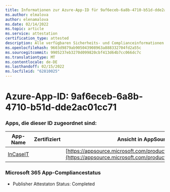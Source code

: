 ```yaml
---
title: Informationen zur Azure-App-ID für 9af6eceb-6a8b-4710-b51d-dde2ac01cc71
ms.author: elmalova
author: elenamalova
ms.date: 02/14/2022
ms.topic: article
ms.service: attestation
certification_type: attested
description: Alle verfügbaren Sicherheits- und Complianceinformationen für 9af6eceb-6a8b-4710-b51d-dde2ac01cc71.
ms.openlocfilehash: 9603d9879ab905043908963a888332704fd2a55c
ms.sourcegitcommit: 9905237eb3270d099820cbf413d64b7cc066dc7c
ms.translationtype: MT
ms.contentlocale: de-DE
ms.lasthandoff: 02/15/2022
ms.locfileid: "62810025"
---
```

# <a name="azure-app-id-9af6eceb-6a8b-4710-b51d-dde2ac01cc71"></a>Azure-App-ID: 9af6eceb-6a8b-4710-b51d-dde2ac01cc71


### <a name="apps-associated-with-this-id"></a>Apps, die dieser ID zugeordnet sind:
| **App-Name** | **Zertifiziert** | **Ansicht in AppSource** |
|--------------|---------------|-----------------------|
| [InCaseIT](https://docs.microsoft.com/microsoft-365-app-certification/forward/WA200003265) |  | [https://appsource.microsoft.com/product/office/WA200003265](https://appsource.microsoft.com/product/office/WA200003265) |

### <a name="microsoft-365-app-compliance-status"></a>Microsoft 365 App-Compliancestatus
- Publisher Attestaton Status: Completed
